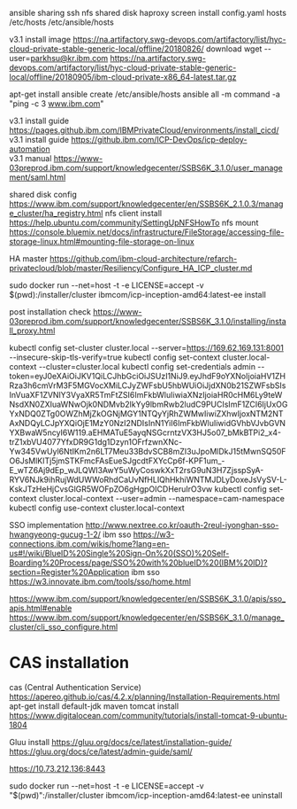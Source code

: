 ansible
sharing ssh
nfs shared disk
haproxy
screen install 
config.yaml
hosts
/etc/hosts
/etc/ansible/hosts



v3.1 install image  https://na.artifactory.swg-devops.com/artifactory/list/hyc-cloud-private-stable-generic-local/offline/20180826/
download             wget --user=parkhsu@kr.ibm.com  https://na.artifactory.swg-devops.com/artifactory/list/hyc-cloud-private-stable-generic-local/offline/20180905/ibm-cloud-private-x86_64-latest.tar.gz

apt-get install ansible
create /etc/ansible/hosts
ansible all -m command -a "ping -c 3 www.ibm.com"


v3.1 install guide   https://pages.github.ibm.com/IBMPrivateCloud/environments/install_cicd/ 
v3.1 install guide    https://github.ibm.com/ICP-DevOps/icp-deploy-automation    
v3.1 manual          https://www-03preprod.ibm.com/support/knowledgecenter/SSBS6K_3.1.0/user_management/saml.html

shared disk config  https://www.ibm.com/support/knowledgecenter/en/SSBS6K_2.1.0.3/manage_cluster/ha_registry.html
nfs client install     https://help.ubuntu.com/community/SettingUpNFSHowTo
nfs mount             https://console.bluemix.net/docs/infrastructure/FileStorage/accessing-file-storage-linux.html#mounting-file-storage-on-linux

HA master            https://github.com/ibm-cloud-architecture/refarch-privatecloud/blob/master/Resiliency/Configure_HA_ICP_cluster.md

sudo docker run --net=host -t -e LICENSE=accept -v $(pwd):/installer/cluster ibmcom/icp-inception-amd64:latest-ee install

post installation check  https://www-03preprod.ibm.com/support/knowledgecenter/SSBS6K_3.1.0/installing/install_proxy.html


kubectl config set-cluster cluster.local --server=https://169.62.169.131:8001 --insecure-skip-tls-verify=true
kubectl config set-context cluster.local-context --cluster=cluster.local
kubectl config set-credentials admin --token=eyJ0eXAiOiJKV1QiLCJhbGciOiJSUzI1NiJ9.eyJhdF9oYXNoIjoiaHV1ZHRza3h6cmVrM3F5MGVocXMiLCJyZWFsbU5hbWUiOiJjdXN0b21SZWFsbSIsInVuaXF1ZVNlY3VyaXR5TmFtZSI6ImFkbWluIiwiaXNzIjoiaHR0cHM6Ly9teWNsdXN0ZXIuaWNwOjk0NDMvb2lkYy9lbmRwb2ludC9PUCIsImF1ZCI6IjUxOGYxNDQ0ZTg0OWZhMjZkOGNjMGY1NTQyYjRhZWMwIiwiZXhwIjoxNTM2NTAxNDQyLCJpYXQiOjE1MzY0NzI2NDIsInN1YiI6ImFkbWluIiwidGVhbVJvbGVNYXBwaW5ncyI6W119.aEHMATuE5ayqNSGcrntzVX3HJ5o07_bMkBTPi2_x4-trZ1xbVU4077YfxDR9G1dg1Dzyn1OFrfzwnXNc-Yw345VwUyl6NtIKm2n6LT7Meu33BdvSCB8mZI3uJpoMlDkJ15tMwnSQ50FO6JsMlKITj5jmSTKFmcFAsEueSJgcdtFXYcCp6f-KPF1um_-E_wTZ6Aj9dEp_wJLQWI3AwY5uWyCoswkXxT2rsG9uN3H7ZjsspSyA-RYV6NJk9ihRujWdUWWoRhdCaUvNfHLIQhHkhiWNTMJDLyDoxeJsVySV-L-KskJTzHeHjCvsGlGR5WOFpZO6gHgpOICDHeruIrO3vw
kubectl config set-context cluster.local-context --user=admin --namespace=cam-namespace
kubectl config use-context cluster.local-context

SSO implementation    http://www.nextree.co.kr/oauth-2reul-iyonghan-sso-hwangyeong-gucug-1-2/
ibm sso             https://w3-connections.ibm.com/wikis/home?lang=en-us#!/wiki/BlueID%20Single%20Sign-On%20(SSO)%20Self-Boarding%20Process/page/SSO%20with%20blueID%20(IBM%20ID)?section=Register%20Application
ibm sso             https://w3.innovate.ibm.com/tools/sso/home.html

https://www.ibm.com/support/knowledgecenter/en/SSBS6K_3.1.0/apis/sso_apis.html#enable
https://www.ibm.com/support/knowledgecenter/en/SSBS6K_3.1.0/manage_cluster/cli_sso_configure.html


# CAS installation
cas (Central Authentication Service)  https://apereo.github.io/cas/4.2.x/planning/Installation-Requirements.html
apt-get install default-jdk maven
tomcat install         https://www.digitalocean.com/community/tutorials/install-tomcat-9-ubuntu-1804

Gluu install     https://gluu.org/docs/ce/latest/installation-guide/
                    https://gluu.org/docs/ce/latest/admin-guide/saml/

https://10.73.212.136:8443

sudo docker run --net=host -t -e LICENSE=accept -v "$(pwd)":/installer/cluster ibmcom/icp-inception-amd64:latest-ee   uninstall
